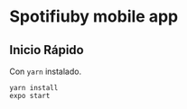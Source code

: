 # Spotifiuby mobile app



## Inicio Rápido
Con `yarn` instalado.
```
yarn install
expo start
```
<!-- TODO: Documentación en proceso. -->